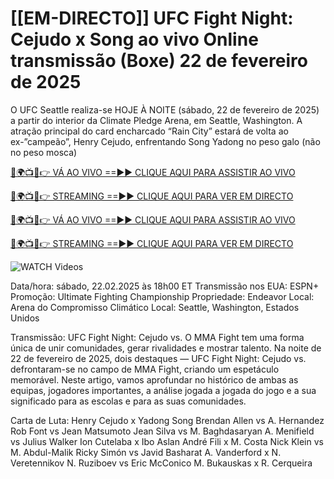# [[EM-DIRECTO]] UFC Fight Night: Cejudo x Song ao vivo Online transmissão (Boxe) 22 de fevereiro de 2025 #

O UFC Seattle realiza-se HOJE À NOITE (sábado, 22 de fevereiro de 2025) a partir do interior da Climate Pledge Arena, em Seattle, Washington. A atração principal do card encharcado “Rain City” estará de volta ao ex-”campeão”, Henry Cejudo, enfrentando Song Yadong no peso galo (não no peso mosca)

[🔴🌍📺📱👉 VÁ AO VIVO ==►► CLIQUE AQUI PARA ASSISTIR AO VIVO](https://t.co/NjkDHeOElj)

[🔴🌍📺📱👉 STREAMING ==►► CLIQUE AQUI PARA VER EM DIRECTO](https://t.co/NjkDHeOElj)

[🔴🌍📺📱👉 VÁ AO VIVO ==►► CLIQUE AQUI PARA ASSISTIR AO VIVO](https://t.co/NjkDHeOElj)

[🔴🌍📺📱👉 STREAMING ==►► CLIQUE AQUI PARA VER EM DIRECTO](https://t.co/NjkDHeOElj)

<a href="https://t.co/NjkDHeOElj" rel="nofollow" data-target="animated-image.originalLink"><img src="https://camo.githubusercontent.com/8a4f000d20f83aca3bf7ec5f350d767afa0574a8a352519fd8cfa583a6f93a33/68747470733a2f2f692e696d6775722e636f6d2f644a486b345a712e676966" alt="WATCH Videos" data-canonical-src="https://i.imgur.com/dJHk4Zq.gif" style="max-width: 100%; display: inline-block;" data-target="animated-image.originalImage"></a>

Data/hora: sábado, 22.02.2025 às 18h00 ET
Transmissão nos EUA: ESPN+
Promoção: Ultimate Fighting Championship
Propriedade: Endeavor
Local: Arena do Compromisso Climático
Local: Seattle, Washington, Estados Unidos

Transmissão: UFC Fight Night: Cejudo vs.
O MMA Fight tem uma forma única de unir comunidades, gerar rivalidades e mostrar
talento. Na noite de 22 de fevereiro de 2025, dois destaques — UFC Fight Night: Cejudo vs.
defrontaram-se no campo de MMA Fight, criando um espetáculo memorável. Neste artigo, vamos aprofundar
no histórico de ambas as equipas, jogadores importantes, a análise jogada a jogada do jogo e a sua
significado para as escolas e para as suas comunidades.

Carta de Luta:
Henry Cejudo x Yadong Song
Brendan Allen vs A. Hernandez
Rob Font vs Jean Matsumoto
Jean Silva vs M. Baghdasaryan
A. Menifield vs Julius Walker
Ion Cutelaba x Ibo Aslan
André Fili x M. Costa
Nick Klein vs M. Abdul-Malik
Ricky Simón vs Javid Basharat
A. Vanderford x N. Veretennikov
N. Ruziboev vs Eric McConico
M. Bukauskas x R. Cerqueira
